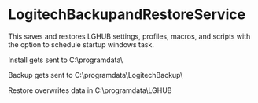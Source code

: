 # LogitechBackupandRestoreService
This saves and restores LGHUB settings, profiles, macros, and scripts with the option to schedule startup windows task. 

Install gets sent to C:\programdata\

Backup gets sent to  C:\programdata\LogitechBackup\

Restore overwrites data in C:\programdata\LGHUB

